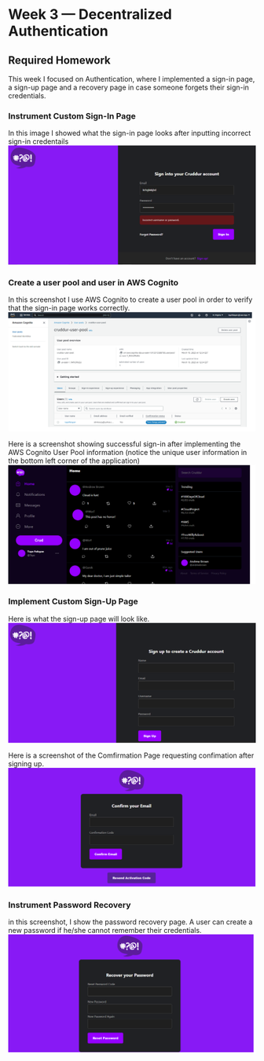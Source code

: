# Week 3 — Decentralized Authentication

## Required Homework
This week I focused on Authentication, where I implemented a sign-in page, a sign-up page and a recovery page in case someone forgets their sign-in credentials.

### Instrument Custom Sign-In Page
In this image I showed what the sign-in page looks after inputting incorrect sign-in credentails
![Screenshot of Sign-In Page](assets/sign-in-incorrect-username-password.png)


### Create a user pool and user in AWS Cognito
In this screenshot I use AWS Cognito to create a user pool in order to verify that the sign-in page works correctly.
![Screenshot of Cognito User Pool](assets/Cognito-user-pool.png)

Here is a screenshot showing successful sign-in after implementing the AWS Cognito User Pool information (notice the unique user information in the bottom left corner of the application)
![SCreenshot of successful sign-in](assets/Successful-sign-in.png)


### Implement Custom Sign-Up Page
Here is what the sign-up page will look like.
![Screenshot of Sign-Up Page](assets/Sign-up-page.png)

Here is a screenshot of the Comfirmation Page requesting confimation after signing up. 
![Screenshot of Confirmation Page](assets/Confirmation-page.png)


### Instrument Password Recovery
in this screenshot, I show the password recovery page. A user can create a new password if he/she cannot remember their credentials.
![Screenshot of Password Recovery Page](assets/Recover-password-page.png)
